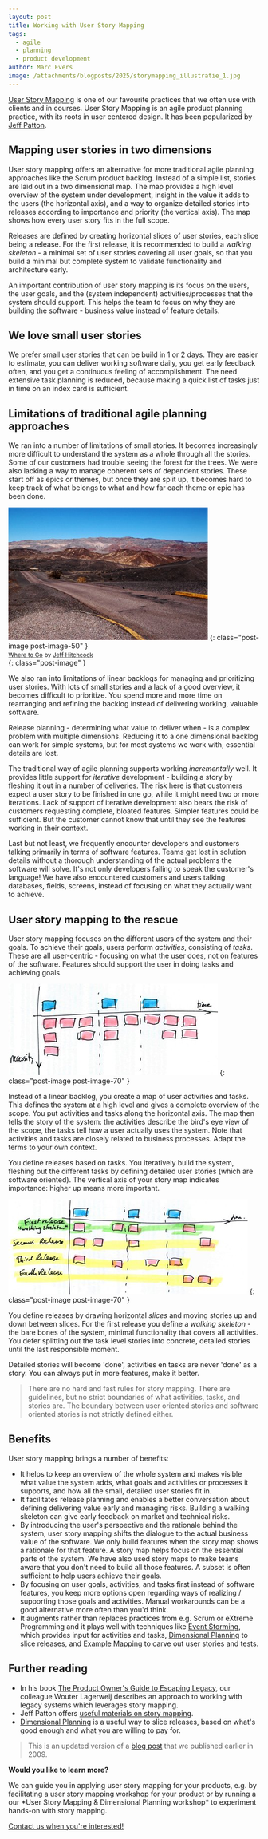 ```yaml
---
layout: post
title: Working with User Story Mapping
tags:
  - agile
  - planning
  - product development
author: Marc Evers
image: /attachments/blogposts/2025/storymapping_illustratie_1.jpg
---
```


<a title="Jeff Patton: User Story Mapping" href="http://www.agileproductdesign.com/the_new_backlog.html" target="_blank">User Story Mapping</a> is one of our favourite practices that we often use with clients and in courses. User Story Mapping is an agile product planning practice, with its roots in user centered design. It has been popularized by <a title="Jeff Patton" href="http://www.agileproductdesign.com/blog" target="_blank">Jeff Patton</a>.

## Mapping user stories in two dimensions

User story mapping offers an alternative for more traditional agile planning approaches like the Scrum product backlog. Instead of a simple list, stories are laid out in a two dimensional map. The map provides a high level overview of the system under development, insight in the value it adds to the users (the horizontal axis), and a way to organize detailed stories into releases according to importance and priority (the vertical axis). The map shows how every user story fits in the full scope.

Releases are defined by creating horizontal slices of user stories, each slice being a release. For the first release, it is recommended to build a *walking skeleton* - a minimal set of user stories covering all user goals, so that you build a minimal but complete system to validate functionality and architecture early.

An important contribution of user story mapping is its focus on the users, the user goals, and the (system independent) activities/processes that the system should support. This helps the team to focus on why they are building the software - business value instead of feature details.

## We love small user stories

We prefer small user stories that can be build in 1 or 2 days. They are easier to estimate, you can deliver working software daily, you get early feedback often, and you get a continuous feeling of accomplishment. The need extensive task planning is reduced, because making a quick list of tasks just in time on an index card is sufficient.

## Limitations of traditional agile planning approaches

We ran into a number of limitations of small stories. It becomes increasingly more difficult to understand the system as a whole through all the stories. Some of our customers had trouble seeing the forest for the trees. We were also lacking a way to manage coherent sets of dependent stories. These start off as epics or themes, but once they are split up, it becomes hard to keep track of what belongs to what and how far each theme or epic has been done.

!['Where to Go' by Jeff Hitchcock - depicting a long, empty, winding road in a landscape with mountains](/attachments/blogposts/2025/where_to_go.jpg) 
{: class="post-image post-image-50" }  
<small>[Where to Go](http://www.flickr.com/photos/91281489@N00/319180335) by 
[Jeff Hitchcock](http://www.flickr.com/people/91281489@N00)</small>  
{: class="post-image" }

We also ran into limitations of linear backlogs for managing and prioritizing user stories. With lots of small stories and a lack of a good overview, it becomes difficult to prioritize. You spend more and more time on rearranging and refining the backlog instead of delivering working, valuable software.

Release planning - determining what value to deliver when - is a complex problem with multiple dimensions. Reducing it to a one dimensional backlog can work for simple systems, but for most systems we work with, essential details are lost.

The traditional way of agile planning supports working *incrementally* well. It provides little support for *iterative* development - building a story by fleshing it out in a number of deliveries. The risk here is that customers expect a user story to be finished in one go, while it might need two or more iterations. Lack of support of iterative development also bears the risk of customers requesting complete, bloated features. Simpler features could be sufficient.  But the customer cannot know that until they see the features working in their context.

Last but not least, we frequently encounter developers and customers talking primarily in terms of software features. Teams get lost in solution details without a thorough understanding of the actual problems the software will solve. It's not only developers failing to speak the customer's language! We have also encountered customers and users talking databases, fields, screens, instead of focusing on what they actually want to achieve.

## User story mapping to the rescue

User story mapping focuses on the different users of the system and their goals. To achieve their goals, users perform <em>activities</em>, consisting of <em>tasks</em>. These are all user-centric - focusing on what the user does, not on features of the software. Features should support the user in doing tasks and achieving goals.

![a sketch of a user story map with time and necessity dimensions](/attachments/blogposts/2025/storymapping_illustratie_1.jpg)
{: class="post-image post-image-70" }

Instead of a linear backlog, you create a map of user activities and tasks. This defines the system at a high level and gives a complete overview of the scope. You put activities and tasks along the horizontal axis. The map then tells the story of the system: the activities describe the bird's eye view of the scope, the tasks tell how a user actually uses the system. Note that activities and tasks are closely related to business processes. Adapt the terms to your own context.

You define releases based on tasks. You iteratively build the system, fleshing out the different tasks by defining detailed user stories (which are software oriented). The vertical axis of your story map indicates importance: higher up means more important.

![a sketch of a user story map with time and necessity dimensions, and four sliced releases](/attachments/blogposts/2025/storymapping_illustratie_2.jpg)
{: class="post-image post-image-70" }

You define releases by drawing horizontal <em>slices</em> and moving stories up and down between slices. For the first release you define a <em>walking skeleton</em> - the bare bones of the system, minimal functionality that covers all activities. You defer splitting out the task level stories into concrete, detailed stories until the last responsible moment.

Detailed stories will become 'done', activities en tasks are never 'done' as a story. You can always put in more features, make it better.

> There are no hard and fast rules for story mapping. There are guidelines, but no strict boundaries of what activities, tasks, and stories are. The boundary between user oriented stories and software oriented stories is not strictly defined either.

## Benefits

User story mapping brings a number of benefits:

* It helps to keep an overview of the whole system and makes visible what value the system adds, what goals and activities or processes it supports, and how all the small, detailed user stories fit in.
* It facilitates release planning and enables a better conversation about defining delivering value early and managing risks. Building a walking skeleton can give early feedback on market and technical risks.
* By introducing the user's perspective and the rationale behind the system, user story mapping shifts the dialogue to the actual business value of the software. We only build features when the story map shows a rationale for that feature. A story map helps focus on the essential parts of the system. We have also used story maps to make teams aware that you don't need to build all those features. A subset is often sufficient to help users achieve their goals.
* By focusing on user goals, activities, and tasks first instead of software features, you keep more options open regarding ways of realizing / supporting those goals and activities. Manual workarounds can be a good alternative more often than you'd think.
* It augments rather than replaces practices from e.g. Scrum or eXtreme Programming and it plays well with techniques like [Event Storming](/2025/06/02/ddd-case), which provides input for activities and tasks, [Dimensional Planning](/2020/09/02/dimensional-planning) to slice releases, and [Example Mapping](https://cucumber.io/blog/bdd/example-mapping-introduction/) to carve out user stories and tests.

## Further reading 

* In his book [The Product Owner's Guide to Escaping Legacy](https://escapinglegacy.com/), our colleague Wouter Lagerweij describes an approach to working with legacy systems which leverages story mapping.
* Jeff Patton offers [useful materials on story mapping](https://www.agileproductdesign.com).
* [Dimensional Planning](/2020/09/02/dimensional-planning) is a useful way to slice releases, based on what's good enough and what you are willing to pay for.

> This is an updated version of a [blog post](https://blog.piecemealgrowth.net/working-with-user-story-mapping) that we published earlier in 2009.

<aside>
  <p><strong>Would you like to learn more?</strong></p>
  <p>We can guide you in applying user story mapping for your products, e.g. by facilitating a user story mapping workshop for your product or by running a our *User Story Mapping & Dimensional Planning workshop* to experiment hands-on with story mapping.</p>

  <p><div>
    <a href="/contact">Contact us when you're interested!</a>
  </div></p>
</aside>
